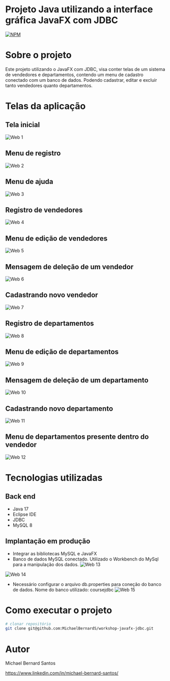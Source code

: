 # Projeto Java utilizando a interface gráfica JavaFX com JDBC
[![NPM](https://img.shields.io/badge/license-MIT-green)](https://github.com/MichaelBernardS/workshop-spring3-jpa/blob/main/LICENSE)

# Sobre o projeto

Este projeto utilizando o JavaFX com JDBC, visa conter telas de um sistema de vendedores e departamentos, contendo um menu de cadastro conectado com um banco de dados. Podendo cadastrar, editar e excluir tanto vendedores quanto departamentos. 

# Telas da aplicação

## Tela inicial
![Web 1](https://github.com/MichaelBernardS/Assets/blob/main/Tela%20inicial.png)

## Menu de registro
![Web 2](https://github.com/MichaelBernardS/Assets/blob/main/Menu%20de%20registro.png)

## Menu de ajuda
![Web 3](https://github.com/MichaelBernardS/Assets/blob/main/Menu%20de%20ajuda.png)

## Registro de vendedores
![Web 4](https://github.com/MichaelBernardS/Assets/blob/main/Registro%20de%20vendedores.png)

## Menu de edição de vendedores
![Web 5](https://github.com/MichaelBernardS/Assets/blob/main/Menu%20de%20edi%C3%A7%C3%A3o%20de%20vendedores.png)

## Mensagem de deleção de um vendedor
![Web 6](https://github.com/MichaelBernardS/Assets/blob/main/Mensagem%20de%20dele%C3%A7%C3%A3o%20de%20um%20vendedor.png)

## Cadastrando novo vendedor
![Web 7](https://github.com/MichaelBernardS/Assets/blob/main/Cadastrando%20novo%20vendedor.png)

## Registro de departamentos
![Web 8](https://github.com/MichaelBernardS/Assets/blob/main/Registro%20de%20departamentos.png)

## Menu de edição de departamentos
![Web 9](https://github.com/MichaelBernardS/Assets/blob/main/Menu%20de%20edi%C3%A7%C3%A3o%20de%20departamentos.png)

## Mensagem de deleção de um departamento
![Web 10](https://github.com/MichaelBernardS/Assets/blob/main/Mensagem%20de%20dele%C3%A7%C3%A3o%20de%20um%20departamento.png)

## Cadastrando novo departamento
![Web 11](https://github.com/MichaelBernardS/Assets/blob/main/Cadastrando%20novo%20departamento.png)

## Menu de departamentos presente dentro do vendedor
![Web 12](https://github.com/MichaelBernardS/Assets/blob/main/Menu%20de%20departamentos%20presente%20dentro%20do%20vendedor.png)


# Tecnologias utilizadas
## Back end
- Java 17
- Eclipse IDE
- JDBC
- MySQL 8

## Implantação em produção
- Integrar as bibliotecas MySQL e JavaFX
- Banco de dados MySQL conectado. Utilizado o Workbench do MySql para a manipulação dos dados. 
![Web 13](https://github.com/MichaelBernardS/Assets/blob/main/Tabela%20de%20departamentos.png)

![Web 14](https://github.com/MichaelBernardS/Assets/blob/main/Tabela%20de%20vendedores.png)

- Necessário configurar o arquivo db.properties para coneção do banco de dados. Nome do banco utilizado: coursejdbc
![Web 15](https://github.com/MichaelBernardS/Assets/blob/main/db.properties.png)

# Como executar o projeto

```bash
# clonar repositório
git clone git@github.com:MichaelBernardS/workshop-javafx-jdbc.git
```

# Autor

Michael Bernard Santos

https://www.linkedin.com/in/michael-bernard-santos/

